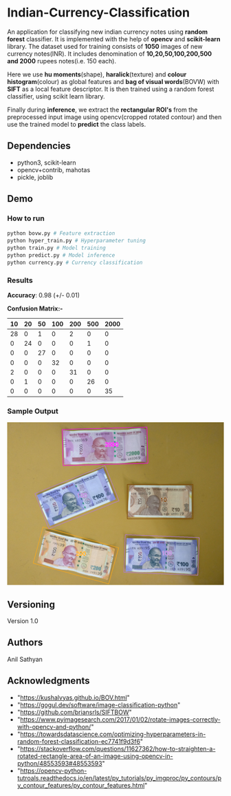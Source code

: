# Indian-Currency-Classification

An application for classifying new indian currency notes using **random forest** classifier. It is implemented with the help of **opencv** and **scikit-learn** library. The dataset used for training consists of **1050** images of new currency notes(INR). It includes denomination of **10,20,50,100,200,500 and 2000** rupees notes(i.e. 150 each).

Here we use **hu moments**(shape), **haralick**(texture) and **colour histogram**(colour) as global features and **bag of visual words**(BOVW) with **SIFT** as a local feature descriptor. It is then trained using a random forest classifier, using scikit learn library.

Finally during **inference**, we extract the **rectangular ROI's** from the preprocessed input image using opencv(cropped rotated contour) and then use the trained model to **predict** the class labels.


## Dependencies

* python3, scikit-learn
* opencv+contrib, mahotas
* pickle, joblib

## Demo

### How to run

```python
python bovw.py # Feature extraction
python hyper_train.py # Hyperparameter tuning
python train.py # Model training
python predict.py # Model inference
python currency.py # Currency classification
```

### Results

**Accuracy**: 0.98 (+/- 0.01)

**Confusion Matrix:-**

| 10 | 20 | 50 | 100 | 200 | 500 | 2000|
|----|----|----|-----|-----|-----|-----|
| 28 | 0  |  1 |   0 |   2 |   0 |   0 |
| 0  | 24 |  0 |   0 |   0 |   1 |   0 |
| 0  | 0  | 27 |   0 |   0 |   0 |   0 |
| 0  | 0  |  0 |  32 |   0 |   0 |   0 |
| 2  | 0  |  0 |   0 |  31 |   0 |   0 |
| 0  | 1  |  0 |   0 |   0 |  26 |   0 |
| 0  | 0  |  0 |   0 |   0 |   0 |  35 |


### Sample Output

![Screenshot](results/result.png)

## Versioning

Version 1.0

## Authors

Anil Sathyan

## Acknowledgments
* "https://kushalvyas.github.io/BOV.html"
* "https://gogul.dev/software/image-classification-python"
* "https://github.com/briansrls/SIFTBOW"
* "https://www.pyimagesearch.com/2017/01/02/rotate-images-correctly-with-opencv-and-python/"
* "https://towardsdatascience.com/optimizing-hyperparameters-in-random-forest-classification-ec7741f9d3f6"
* "https://stackoverflow.com/questions/11627362/how-to-straighten-a-rotated-rectangle-area-of-an-image-using-opencv-in-python/48553593#48553593"
* "https://opencv-python-tutroals.readthedocs.io/en/latest/py_tutorials/py_imgproc/py_contours/py_contour_features/py_contour_features.html"


